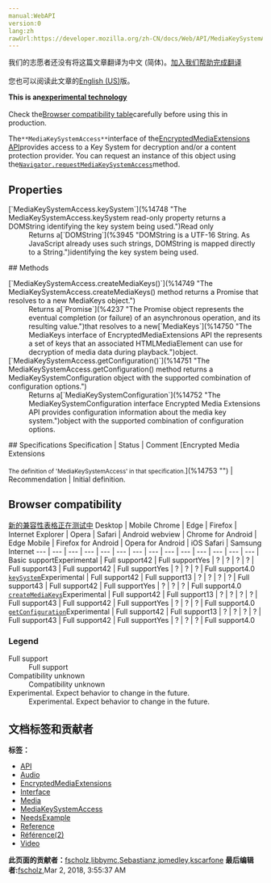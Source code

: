 ```yaml
---
manual:WebAPI
version:0
lang:zh
rawUrl:https://developer.mozilla.org/zh-CN/docs/Web/API/MediaKeySystemAccess
---
```




<bdi>我们的志愿者还没有将这篇文章翻译为<bdi>中文 (简体)</bdi>。[加入我们帮助完成翻译](%14744 "")<br></br>您也可以阅读此文章的[English (US)](%14745 "")版。</bdi>






**This is an[experimental technology](%3404 "")**<br></br>Check the[Browser compatibility table](%14746 "")carefully before using this in production.




The`**MediaKeySystemAccess**`interface of the[EncryptedMediaExtensions API](%14697 "")provides access to a Key System for decryption and/or a content protection provider. You can request an instance of this object using the[`Navigator.requestMediaKeySystemAccess`](%14747 "The Navigator.requestMediaKeySystemAccess() method returns a Promise which delivers a MediaKeySystemAccess object that can be used to access a particular media key system, which can in turn be used to create keys for decrypting a media stream. This method is part of the Encrypted Media Extensions API, which brings support for encrypted media and DRM-protected video to the web.")method.


## Properties<a name="Properties"></a>
<dl><dt>[`MediaKeySystemAccess.keySystem`](%14748 "The MediaKeySystemAccess.keySystem read-only property returns a DOMString identifying the key system being used.")Read only</dt><dd>Returns a[`DOMString`](%3945 "DOMString is a UTF-16 String. As JavaScript already uses such strings, DOMString is mapped directly to a String.")identifying the key system being used.</dd></dl>
## Methods<a name="Methods"></a>
<dl><dt>[`MediaKeySystemAccess.createMediaKeys()`](%14749 "The MediaKeySystemAccess.createMediaKeys() method returns a Promise that resolves to a new MediaKeys object.")</dt><dd>Returns a[`Promise`](%4237 "The Promise object represents the eventual completion (or failure) of an asynchronous operation, and its resulting value.")that resolves to a new[`MediaKeys`](%14750 "The MediaKeys interface of EncryptedMediaExtensions API the represents a set of keys that an associated HTMLMediaElement can use for decryption of media data during playback.")object.</dd><dt>[`MediaKeySystemAccess.getConfiguration()`](%14751 "The MediaKeySystemAccess.getConfiguration() method returns a MediaKeySystemConfiguration object with the supported combination of configuration options.")</dt><dd>Returns a[`MediaKeySystemConfiguration`](%14752 "The MediaKeySystemConfiguration interface Encrypted Media Extensions API provides configuration information about the media key system.")object with the supported combination of configuration options.</dd></dl>
## Specifications<a name="Specifications"></a>
Specification | Status | Comment 
[Encrypted Media Extensions<br></br><small>The definition of &#39;MediaKeySystemAccess&#39; in that specification.</small>](%14753 "") | Recommendation | Initial definition. 


## Browser compatibility<a name="Browser_compatibility"></a>
[新的兼容性表格正在测试中<i></i>](%3360 "")
<abbr>Desktop<i></i></abbr> | <abbr>Mobile<i></i></abbr> 
<abbr>Chrome<i></i></abbr> | <abbr>Edge<i></i></abbr> | <abbr>Firefox<i></i></abbr> | <abbr>Internet Explorer<i></i></abbr> | <abbr>Opera<i></i></abbr> | <abbr>Safari<i></i></abbr> | <abbr>Android webview<i></i></abbr> | <abbr>Chrome for Android<i></i></abbr> | <abbr>Edge Mobile<i></i></abbr> | <abbr>Firefox for Android<i></i></abbr> | <abbr>Opera for Android<i></i></abbr> | <abbr>iOS Safari<i></i></abbr> | <abbr>Samsung Internet<i></i></abbr> 
 ---  |  ---  |  ---  |  ---  |  ---  |  ---  |  ---  |  ---  |  ---  |  ---  |  ---  |  ---  |  ---  |  ---  | 
Basic support<abbr>Experimental<i></i></abbr> | <abbr>Full support</abbr>42 | <abbr>Full support</abbr>Yes | <abbr>?</abbr> | <abbr>?</abbr> | <abbr>?</abbr> | <abbr>?</abbr> | <abbr>Full support</abbr>43 | <abbr>Full support</abbr>42 | <abbr>Full support</abbr>Yes | <abbr>?</abbr> | <abbr>?</abbr> | <abbr>?</abbr> | <abbr>Full support</abbr>4.0 
[`keySystem`](%14754 "")<abbr>Experimental<i></i></abbr> | <abbr>Full support</abbr>42 | <abbr>Full support</abbr>13 | <abbr>?</abbr> | <abbr>?</abbr> | <abbr>?</abbr> | <abbr>?</abbr> | <abbr>Full support</abbr>43 | <abbr>Full support</abbr>42 | <abbr>Full support</abbr>Yes | <abbr>?</abbr> | <abbr>?</abbr> | <abbr>?</abbr> | <abbr>Full support</abbr>4.0 
[`createMediaKeys`](%14755 "")<abbr>Experimental<i></i></abbr> | <abbr>Full support</abbr>42 | <abbr>Full support</abbr>13 | <abbr>?</abbr> | <abbr>?</abbr> | <abbr>?</abbr> | <abbr>?</abbr> | <abbr>Full support</abbr>43 | <abbr>Full support</abbr>42 | <abbr>Full support</abbr>Yes | <abbr>?</abbr> | <abbr>?</abbr> | <abbr>?</abbr> | <abbr>Full support</abbr>4.0 
[`getConfiguration`](%14756 "")<abbr>Experimental<i></i></abbr> | <abbr>Full support</abbr>42 | <abbr>Full support</abbr>13 | <abbr>?</abbr> | <abbr>?</abbr> | <abbr>?</abbr> | <abbr>?</abbr> | <abbr>Full support</abbr>43 | <abbr>Full support</abbr>42 | <abbr>Full support</abbr>Yes | <abbr>?</abbr> | <abbr>?</abbr> | <abbr>?</abbr> | <abbr>Full support</abbr>4.0 


### Legend<a name="Legend"></a>
<dl><dt><abbr>Full support</abbr></dt><dd>Full support</dd><dt><abbr>Compatibility unknown</abbr></dt><dd>Compatibility unknown</dd><dt><abbr>Experimental. Expect behavior to change in the future.<i></i></abbr></dt><dd>Experimental. Expect behavior to change in the future.</dd></dl>




## 文档标签和贡献者
**标签：**
* [API](%50 "")
* [Audio](%3822 "")
* [EncryptedMediaExtensions](%14705 "")
* [Interface](%3380 "")
* [Media](%3827 "")
* [MediaKeySystemAccess](%14757 "")
* [NeedsExample](%13047 "")
* [Reference](%3381 "")
* [Référence(2)](%3892 "")
* [Video](%4182 "")

**此页面的贡献者：**[fscholz](%60 ""),[libbymc](%5110 ""),[Sebastianz](%4468 ""),[jpmedley](%3413 ""),[kscarfone](%3900 "")
**最后编辑者:**[fscholz](%60 ""),<time>Mar 2, 2018, 3:55:37 AM</time>



